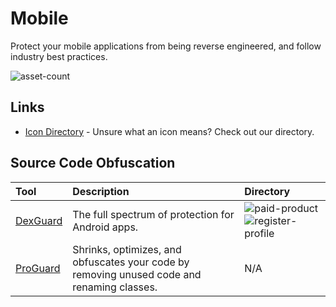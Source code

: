 # Mobile

Protect your mobile applications from being reverse engineered, and follow industry best practices. 

![asset-count](https://img.shields.io/badge/Tools%20%26%20Resources%20Available-2-947cb0?style=for-the-badge)

## Links <!-- {docsify-ignore} -->

- [Icon Directory](../ICONS.md) - Unsure what an icon means? Check out our directory.

## Source Code Obfuscation

| Tool | Description | Directory |
| :--- | :--- | :--- |
| [DexGuard](https://www.guardsquare.com/dexguard) | The full spectrum of protection for Android apps. | ![paid-product](https://raw.githubusercontent.com/0xPGP/SecTools/main/docs/icons/paid-product.png) ![register-profile](https://raw.githubusercontent.com/0xPGP/SecTools/main/docs/icons/register-profile.png) |
| [ProGuard](http://android-doc.github.io/tools/help/proguard.html) | Shrinks, optimizes, and obfuscates your code by removing unused code and renaming classes. | N/A |
